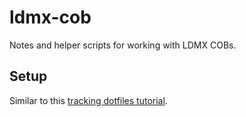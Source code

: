 # ldmx-cob

Notes and helper scripts for working with LDMX COBs.

## Setup
Similar to this [tracking dotfiles tutorial](https://www.atlassian.com/git/tutorials/dotfiles).


